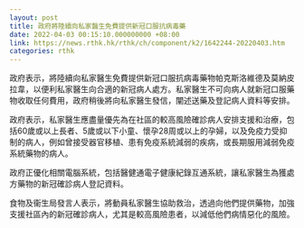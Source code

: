 ```yaml
---
layout: post
title: 政府將陸續向私家醫生免費提供新冠口服抗病毒藥
date: 2022-04-03 00:15:10.000000000 +08:00
link: https://news.rthk.hk/rthk/ch/component/k2/1642244-20220403.htm
categories: rthk
---
```


政府表示，將陸續向私家醫生免費提供新冠口服抗病毒藥物帕克斯洛維德及莫納皮拉韋，以便利私家醫生向合適的新冠病人處方。私家醫生不可向病人就新冠口服藥物收取任何費用，政府稍後將向私家醫生發信，闡述送藥及登記病人資料等安排。

政府表示，私家醫生應盡量優先為在社區的較高風險確診病人安排支援和治療，包括60歲或以上長者、5歲或以下小童、懷孕28周或以上的孕婦，以及免疫力受抑制的病人，例如曾接受器官移植、患有免疫系統減弱的疾病，或長期服用減弱免疫系統藥物的病人。

政府正優化相關電腦系統，包括醫健通電子健康紀錄互通系統，讓私家醫生為獲處方藥物的新冠確診病人登記資料。

食物及衞生局發言人表示，將動員私家醫生協助救治，透過向他們提供藥物，加強支援社區內的新冠確診病人，尤其是較高風險患者，以減低他們病情惡化的風險。
